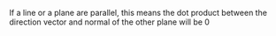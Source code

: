 If a line or a plane are parallel, this means the dot product between the direction vector and normal of the other plane will be 0